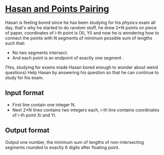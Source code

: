 # [Hasan and Points Pairing][link]

Hasan is feeling bored since he has been studying for his physics exam all day, that's why he started to do random stuff, he drew 2\*N points on piece of paper, coordinates of i-th point is (Xi, Yi) and now he is wondering how to connect the points with N segments of minimum possible sum of lengths such that:

- No two segments intersect.
- And each point is an endpoint of exactly one segment .

(Yes, studying for exams made Hasan bored enough to wonder about weird questions) Help Hasan by answering his question so that he can continue to study for his exam.

## Input format

- First line contain one integer N.
- Next 2\*N lines contains two integers each, i-th line contains coordinates of i-th point Xi and Yi.

## Output format

Output one number, the minimum sum of lengths of non-intersecting segments rounded to exactly 6 digits after floating point.

[link]: https://www.hackerearth.com/practice/algorithms/dynamic-programming/introduction-to-dynamic-programming-1/practice-problems/algorithm/hasan-and-points-pairing/
